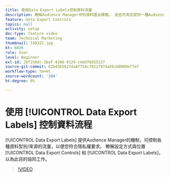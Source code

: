 ```yaml
---
title: 使用Data Export Labels控制資料流量
description: 瞭解Audience Manager中的資料匯出標籤。 這些可為您提供一種Audience Manager機制，可控制各種資料型別/來源的流量，以便您符合隱私權要求。 瞭解如何以及在何處設定Data Export Controls和Data Export Labels，以為此目的協同運作。
feature: Data Export Controls
topics: null
activity: setup
doc-type: feature video
team: Technical Marketing
thumbnail: 330322.jpg
kt: 6836
role: User
level: Beginner
exl-id: 28f250dc-1baf-4286-9129-cdddf6d55227
source-git-commit: 62b43b5627dabf754cf821f974a56c60989ef7ef
workflow-type: tm+mt
source-wordcount: '104'
ht-degree: 0%

---
```


# 使用 [!UICONTROL Data Export Labels] 控制資料流程

[!UICONTROL Data Export Labels] 提供Audience Manager的機制，可控制各種資料型別/來源的流量，以便您符合隱私權要求。 瞭解設定方式與位置 [!UICONTROL Data Export Controls] 和 [!UICONTROL Data Export Labels]，以為此目的協同工作。

>[!VIDEO](https://video.tv.adobe.com/v/330322/?quality=12&learn=on)
